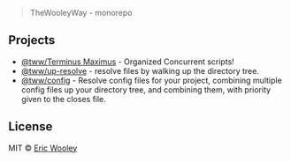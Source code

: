 > TheWooleyWay - monorepo

## Projects
* [@tww/Terminus Maximus](https://github.com/thewooleyway/thewooleymeta/tree/master/packages/terminus-maximus) - Organized Concurrent scripts!
* [@tww/up-resolve](https://github.com/thewooleyway/thewooleymeta/tree/master/packages/up-resolve) - resolve files by walking up the directory tree.
* [@tww/config](https://github.com/thewooleyway/thewooleymeta/tree/master/packages/config) - Resolve config files for your project, combining multiple config files up your directory tree, and combining them, with priority given to the closes file.



## License

MIT © [Eric Wooley](github.com/ericwooley)
